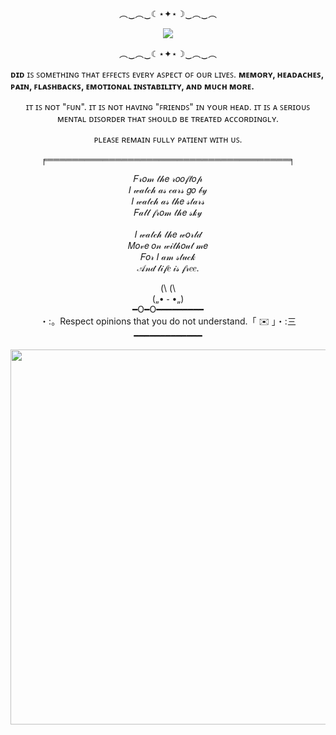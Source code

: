 <body>

<p align="center">︵‿︵‿☾⋆✦⋆☽‿︵‿︵</p>

<p align="center">
<img src="https://github.com/user-attachments/assets/8bdc3de6-a4c1-448b-ac04-d864e30e1ac8" />
</p>
 
<p align="center">︵‿︵‿☾⋆✦⋆☽‿︵‿︵</p>

<p align="center"> 

**ᴅɪᴅ** ɪꜱ ꜱᴏᴍᴇᴛʜɪɴɢ ᴛʜᴀᴛ ᴇꜰꜰᴇᴄᴛꜱ ᴇᴠᴇʀʏ ᴀꜱᴘᴇᴄᴛ ᴏꜰ ᴏᴜʀ ʟɪᴠᴇꜱ. **ᴍᴇᴍᴏʀʏ, ʜᴇᴀᴅᴀᴄʜᴇꜱ, ᴘᴀɪɴ, ꜰʟᴀꜱʜʙᴀᴄᴋꜱ, ᴇᴍᴏᴛɪᴏɴᴀʟ ɪɴꜱᴛᴀʙɪʟɪᴛʏ, ᴀɴᴅ ᴍᴜᴄʜ ᴍᴏʀᴇ.** <br></p>
<p align="center"> 
 ɪᴛ ɪꜱ ɴᴏᴛ "ꜰᴜɴ". ɪᴛ ɪꜱ ɴᴏᴛ ʜᴀᴠɪɴɢ "ꜰʀɪᴇɴᴅꜱ" ɪɴ ʏᴏᴜʀ ʜᴇᴀᴅ. ɪᴛ ɪꜱ ᴀ ꜱᴇʀɪᴏᴜꜱ ᴍᴇɴᴛᴀʟ ᴅɪꜱᴏʀᴅᴇʀ ᴛʜᴀᴛ ꜱʜᴏᴜʟᴅ ʙᴇ ᴛʀᴇᴀᴛᴇᴅ ᴀᴄᴄᴏʀᴅɪɴɢʟʏ. <br></p>
<p align="center"> 
 ᴘʟᴇᴀꜱᴇ ʀᴇᴍᴀɪɴ ꜰᴜʟʟʏ ᴘᴀᴛɪᴇɴᴛ ᴡɪᴛʜ ᴜꜱ. <br></p>

<p align="center">╒═══════════════════════════════════════╕</p>

 <p align="center"> 𝐹𝓇𝑜𝓂 𝓉𝒽𝑒 𝓇𝑜𝑜𝒻𝓉𝑜𝓅 <br>
𝐼 𝓌𝒶𝓉𝒸𝒽 𝒶𝓈 𝒸𝒶𝓇𝓈 𝑔𝑜 𝒷𝓎 <br>
𝐼 𝓌𝒶𝓉𝒸𝒽 𝒶𝓈 𝓉𝒽𝑒 𝓈𝓉𝒶𝓇𝓈 <br>
𝐹𝒶𝓁𝓁 𝒻𝓇𝑜𝓂 𝓉𝒽𝑒 𝓈𝓀𝓎 <br>
<br>
𝐼 𝓌𝒶𝓉𝒸𝒽 𝓉𝒽𝑒 𝓌𝑜𝓇𝓁𝒹  <br>
𝑀𝑜𝓋𝑒 𝑜𝓃 𝓌𝒾𝓉𝒽𝑜𝓊𝓉 𝓂𝑒 <br>
𝐹𝑜𝓇 𝐼 𝒶𝓂 𝓈𝓉𝓊𝒸𝓀 <br>
𝒜𝓃𝒹 𝓁𝒾𝒻𝑒 𝒾𝓈 𝒻𝓇𝑒𝑒. <br> 

<p align="center">   
 (\ (\ <br>
(„• ֊ •„) <br>
━O━O━━━━━━━━━ <br> 
・:。Respect opinions that you do not understand.「 ✉️ 」・:三 <br>
━━━━━━━━━━━━━ <br> </p>

<p align="center">
<img src="https://encrypted-tbn0.gstatic.com/images?q=tbn:ANd9GcS03XXDnRqrKzNBiNulXbhwIjngsjBjLyTspQ&s" width=600/>
</p>

</body>
